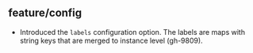 ## feature/config

* Introduced the `labels` configuration option. The labels are maps with
  string keys that are merged to instance level (gh-9809).
